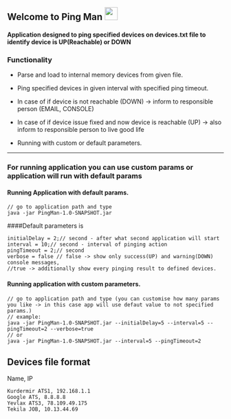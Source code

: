 
Welcome to Ping Man <img src="https://raw.githubusercontent.com/MartinHeinz/MartinHeinz/master/wave.gif" width="30px">
---
#### Application designed to ping specified devices on devices.txt file to identify device is UP(Reachable) or DOWN

### Functionality

- Parse and load to internal memory devices from given file.

- Ping specified devices in given interval with specified ping timeout.

- In case of if device is not reachable (DOWN) -> inform to responsible person (EMAIL, CONSOLE)

- In case of if device issue fixed and now device is reachable (UP) -> also inform to responsible person to live good life

- Running with custom or default parameters.

---
### For running application you can use custom params or application will run with default params

#### Running Application with default params.
```
// go to application path and type
java -jar PingMan-1.0-SNAPSHOT.jar
```
####Default parameters is
```
initialDelay = 2;// second - after what second application will start
interval = 10;// second - interval of pinging action
pingTimeout = 2;// second
verbose = false // false -> show only success(UP) and warning(DOWN) console messages, 
//true -> additionally show every pinging result to defined devices.
```

#### Running application with custom parameters.
```
// go to application path and type (you can customise how many params you like -> in this case app will use defaut value to not specified params.)
// example:
java -jar PingMan-1.0-SNAPSHOT.jar --initialDelay=5 --interval=5 --pingTimeout=2 --verbose=true
// or
java -jar PingMan-1.0-SNAPSHOT.jar --interval=5 --pingTimeout=2
```


Devices file format
---
Name, IP
```
Kurdermir ATS1, 192.168.1.1
Google ATS, 8.8.8.8
Yevlax ATS3, 78.109.49.175
Tekila JOB, 10.13.44.69
```